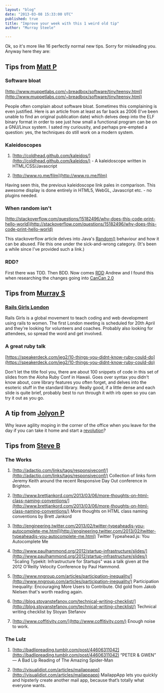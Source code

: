 ```yaml
---
layout: "blog"
date: "2013-03-08 15:33:00 UTC"
published: true
title: "Improve your week with this 1 weird old tip"
author: "Murray Steele"

---
```


Ok, so it's more like 16 perfectly normal new tips. Sorry for misleading you. Anyway here they are:

 Tips from [Matt P](http://www.unboxedconsulting.com/people/matt-peperell) ------------------

### Software bloat

[http://www.muppetlabs.com/~breadbox/software/tiny/teensy.html](http://www.muppetlabs.com/~breadbox/software/tiny/teensy.html)

People often complain about software bloat. Sometimes this complaining is even justified. Here is an article from at least as far back as 2006 (I've been unable to find an original publication date) which delves deep into the ELF binary format in order to see just how small a functional program can be on a GNU/Linux system. I sated my curiousity, and perhaps pre-empted a question: yes, the techniques do still work on a modern system.

### Kaleidoscopes

1. [http://coldhead.github.com/kaleidos/](http://coldhead.github.com/kaleidos/) - A kaleidoscope written in HTML/CSS/Javascript

2. [http://www.ro.me/film](http://www.ro.me/film)

Having seen this, the previous kaleidoscope link pales in comparison. This awesome display is done entirely in HTML5, WebGL, Javascript etc. - no plugins needed.

### When random isn't

[http://stackoverflow.com/questions/15182496/why-does-this-code-print-hello-world](http://stackoverflow.com/questions/15182496/why-does-this-code-print-hello-world)

This stackoverflow article delves into Java's [Random()](http://www.docjar.com/docs/api/java/util/Random.html) behaviour and how it can be abused. File this one under the sick-and-wrong category. (It's been a while since I've provided such a link.)

### RDD?

First there was TDD. Then BDD. Now comes [RDD](http://tom.preston-werner.com/2010/08/23/readme-driven-development.html) Andrew and I found this when researching the changes going into [CanCan 2.0](https://github.com/ryanb/cancan/tree/2.0) 

 Tips from [Murray S](http://www.unboxedconsulting.com/people/murray-steele) --------------------

### [Rails Girls London](http://railsgirls.com/london)

Rails Girls is a global movement to teach coding and web development using rails to women. The first London meeting is scheduled for 20th April and they're looking for volunteers and coaches. Probably also looking for attendees, so spread the word and get involved. 

### A great ruby talk

[https://speakerdeck.com/jeg2/10-things-you-didnt-know-ruby-could-do](https://speakerdeck.com/jeg2/10-things-you-didnt-know-ruby-could-do)

Don't let the title fool you, there are about 100 snippets of code in this set of slides from the Aloha Ruby Conf in Hawaii. Goes over syntax you didn't know about, core library features you often forget, and delves into the esoteric stuff in the standard library. Really good, if a little dense and each slide is quite brief, probably best to run through it with irb open so you can try it out as you go.

A tip from [Jolyon P](http://www.unboxedconsulting.com/people/jolyon-pawlyn) ---------------------

Why leave agility moping in the corner of the office when you leave for the day if you can take it home and start a [revolution](http://www.ted.com/talks/bruce\_feiler\_agile\_programming\_for\_your\_family.html)?

Tips from [Steve B](http://www.unboxedconsulting.com/people/steve-barnett) -------------------

### The Works

1. [http://adactio.com/links/tags/responsiveconf/](http://adactio.com/links/tags/responsiveconf/) Collection of links form Jeremy Keith around the recent Responsive Day Out conference in Brighton.

2. [http://www.brettjankord.com/2013/03/06/more-thoughts-on-html-class-naming-conventions/](http://www.brettjankord.com/2013/03/06/more-thoughts-on-html-class-naming-conventions/) More thoughts on HTML class naming conventions by Brett Jankord 

3. [http://engineering.twitter.com/2013/02/twitter-typeaheadjs-you-autocomplete-me.html](http://engineering.twitter.com/2013/02/twitter-typeaheadjs-you-autocomplete-me.html) Twitter Typeahead.js: You Autocomplete Me 

4. [http://www.paulhammond.org/2012/startup-infrastructure/slides/](http://www.paulhammond.org/2012/startup-infrastructure/slides/) "Scaling Typekit: Infrastructure for Startups" was a talk given at the 2012 O'Reilly Velocity Conference by Paul Hammond. 

5. [http://www.nngroup.com/articles/participation-inequality/](http://www.nngroup.com/articles/participation-inequality/) Participation Inequality: Encouraging More Users to Contribute. Old gold from Jakob Nielsen that's worth reading again. 

6. [http://blog.stoyanstefanov.com/technical-writing-checklist/](http://blog.stoyanstefanov.com/technical-writing-checklist/) Technical writing checklist by Stoyan Stefanov

7. [http://www.coffitivity.com/](http://www.coffitivity.com/) Enough noise to work.

### The Lulz

1. [http://badlipreading.tumblr.com/post/44606311042](http://badlipreading.tumblr.com/post/44606311042) “PETER & GWEN” — A Bad Lip Reading of The Amazing Spider-Man 

2. [http://visualidiot.com/articles/mailappapp](http://visualidiot.com/articles/mailappapp) MailappApp lets you quickly and hipsterly create another mail app, because that’s totally what everyone wants.


